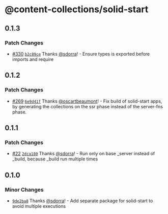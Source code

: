 # @content-collections/solid-start

## 0.1.3

### Patch Changes

- [#330](https://github.com/sdorra/content-collections/pull/330) [`b2c89ce`](https://github.com/sdorra/content-collections/commit/b2c89ce6075d9a5115486d8ff9c0b84f4c0841dd) Thanks [@sdorra](https://github.com/sdorra)! - Ensure types is exported before imports and require

## 0.1.2

### Patch Changes

- [#269](https://github.com/sdorra/content-collections/pull/269) [`6e9d41f`](https://github.com/sdorra/content-collections/commit/6e9d41f364022bbd3ee50e1734b11de8428627f2) Thanks [@oscartbeaumont](https://github.com/oscartbeaumont)! - Fix build of solid-start apps, by generating the collections on the ssr phase instead of the server-fns phase.

## 0.1.1

### Patch Changes

- [#22](https://github.com/sdorra/content-collections/pull/22) [`2dca180`](https://github.com/sdorra/content-collections/commit/2dca180439e9298b0390d9b7d6a625ce93806501) Thanks [@sdorra](https://github.com/sdorra)! - Run only on base \_server instead of \_build, because \_build run multiple times

## 0.1.0

### Minor Changes

- [`9de2ba8`](https://github.com/sdorra/content-collections/commit/9de2ba8b34a90d4e70a5f9a3dfd8bb2ced370adb) Thanks [@sdorra](https://github.com/sdorra)! - Add separate package for solid-start to avoid multiple executions
